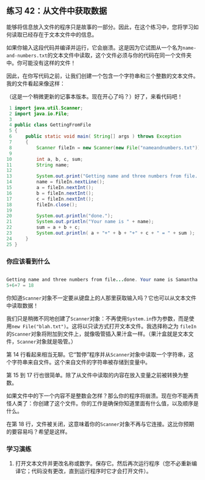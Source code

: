 ## 练习 42：从文件中获取数据

能够将信息放入文件的程序只是故事的一部分。因此，在这个练习中，您将学习如何读取已经存在于文本文件中的信息。

如果你输入这段代码并编译并运行，它会崩溃。这是因为它试图从一个名为`name-and-numbers.txt`的文本文件中读取，这个文件必须与你的代码在同一个文件夹中。你可能没有这样的文件！

因此，在你写代码之前，让我们创建一个包含一个字符串和三个整数的文本文件。我的文件看起来像这样：

（这是一个稍微更新的记事本版本。现在开心了吗？）好了，来看代码吧！

```java
 1 import java.util.Scanner;
 2 import java.io.File;
 3 
 4 public class GettingFromFile
 5 {
 6     public static void main( String[] args ) throws Exception
 7     {
 8         Scanner fileIn = new Scanner(new File("name­and­numbers.txt"));
 9 
10         int a, b, c, sum;
11         String name;
12 
13         System.out.print("Getting name and three numbers from file...");
14         name = fileIn.nextLine();
15         a = fileIn.nextInt();
16         b = fileIn.nextInt();
17         c = fileIn.nextInt();
18         fileIn.close();
19 
20         System.out.println("done.");
21         System.out.println("Your name is " + name);
22         sum = a + b + c;
23         System.out.println( a + "+" + b + "+" + c + " = " + sum );
24     }
25 }
```

### 你应该看到什么

```java

Getting name and three numbers from file...done. Your name is Samantha Showalter
5+6+7 = 18
```

你知道`Scanner`对象不一定要从键盘上的人那里获取输入吗？它也可以从文本文件中读取数据！

我们只是稍微不同地创建了`Scanner`对象：不再使用`System.in`作为参数，而是使用`new File("blah.txt")`。这将以只读方式打开文本文件。我选择称之为 `fileIn` 的`Scanner`对象将附加到文件上，就像吸管插入果汁盒一样。（果汁盒就是文本文件，`Scanner`对象就是吸管。）

第 14 行看起来相当无聊。它“暂停”程序并从`Scanner`对象中读取一个字符串，这个字符串来自文件。这个来自文件的字符串被存储到变量中。

第 15 到 17 行也很简单。除了从文件中读取的内容在放入变量之前被转换为整数。

如果文件中的下一个内容不是整数会怎样？那么你的程序将崩溃。现在你不能再责怪人类了：你创建了这个文件。你的工作是确保你知道里面有什么值，以及顺序是什么。

在第 18 行，文件被关闭，这意味着你的`Scanner`对象不再与它连接。这比你预期的要容易吗？希望是这样。

### 学习演练

1.  打开文本文件并更改名称或数字。保存它。然后再次运行程序（您不必重新编译它；代码没有更改，直到运行程序时它才会打开文件）。

